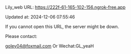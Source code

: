 Lily_web URL: https://222f-61-165-102-156.ngrok-free.app

Updated at: 2024-12-06 07:55:46

If you cannot open this URL, the server might be down.

Please contact: 

goley04@foxmail.com Or Wechat:GL_yeaH